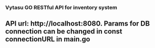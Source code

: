 ### Vytasu GO RESTful API for inventory system
## API url: http://localhost:8080. Params for DB connection can be changed in const connectionURL in main.go
